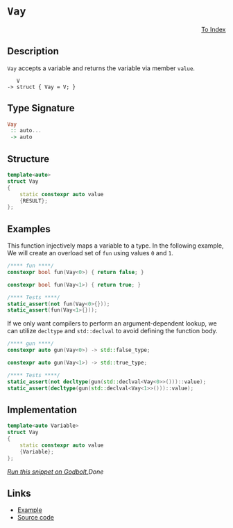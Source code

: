 <!-- Copyright 2024 Feng Mofan
SPDX-License-Identifier: Apache-2.0 -->

# `Vay`

<p style='text-align: right;'><a href="../utilities.md#vay">To Index</a></p>

## Description

`Vay` accepts a variable and returns the variable via member `value`.

<pre><code>   V
-> struct { Vay = V; }</code></pre>

## Type Signature

```Haskell
Vay
 :: auto...
 -> auto
```

## Structure

```C++
template<auto>
struct Vay
{
    static constexpr auto value
    {RESULT};
};
```

## Examples

This function injectively maps a variable to a type.
In the following example, We will create an overload set of `fun` using values `0` and `1`.

```C++
/**** fun ****/
constexpr bool fun(Vay<0>) { return false; }

constexpr bool fun(Vay<1>) { return true; }

/**** Tests ****/
static_assert(not fun(Vay<0>{}));
static_assert(fun(Vay<1>{}));
```

If we only want compilers to perform an argument-dependent lookup, we can utilize `decltype` and `std::declval` to avoid defining the function body.

```C++
/**** gun ****/
constexpr auto gun(Vay<0>) -> std::false_type;

constexpr auto gun(Vay<1>) -> std::true_type;

/**** Tests ****/
static_assert(not decltype(gun(std::declval<Vay<0>>()))::value);
static_assert(decltype(gun(std::declval<Vay<1>>()))::value);
```

## Implementation

```C++
template<auto Variable>
struct Vay
{
    static constexpr auto value
    {Variable};
};
```

[*Run this snippet on Godbolt.*](https://godbolt.org/#z:OYLghAFBqd5QCxAYwPYBMCmBRdBLAF1QCcAaPECAMzwBtMA7AQwFtMQByARg9KtQYEAysib0QXACx8BBAKoBnTAAUAHpwAMvAFYTStJg1DIApACYAQuYukl9ZATwDKjdAGFUtAK4sGIAGxcpK4AMngMmAByPgBGmMQgAMwAHKQADqgKhE4MHt6%2BAUEZWY4CYRHRLHEJKbaY9qUMQgRMxAR5Pn6BdQ05za0E5VGx8UmpCi1tHQXdEwNDldVjAJS2qF7EyOwcAPQAVAeHR8cnhzsmGgCC%2B4cA1ACSLGn0bIJMjbdH51c3p3%2Bn30uF0uBEwTwMoJMiTcTC8RFuADVWngmDF6FDsMCJsQvA5EUwAJ7AkwAdisV1ulNuc0cyFuaAYE0wqjSxFusPhADcxF5MMCqbdSRYkcQUWi%2BSSACJQ8lAqUy4k/f7Kr7A357W4AMTwxAmt2wqlYz0wnzOapVFsB5ruVC8DFNB0BDKZLLZMVQnlutoYECRROhGgxy0FZNuxEwBA29qoYiUMpD0quwOdoNdt3dnu9vsJULcXCDIYsYYjUduBBxfMSRdJiaBSruABVMBMFA69oCaXhkAB9JgKJRtCAMVAEL127P%2BtyBxKYsk15bLBVXTs9vsDgjUcd%2B3P5mdC%2BeLquK64Wy3Wg63ISYBnofWG8Em1X10//K1JsyJcLIbxYQXQggEmkmDduWTCEAoGLHuqtzAHabZOgILqsuycKoDBW45gGBYALQYtSBDoCAIAxrQSggYBlaysmiGpshHJobBPrbtCu7YMGuEzvhhEgOWvLkUBS51iejbNgQrZPpcK69v28QbsOo5YN%2BAFAdA44TNxim0NytC5sxU6QTOEALssRHabyh6ylJa6yRAmnKZgqk%2BupRGadpumYXmBnYEZC6mTymAWRwqy0JwACsvB%2BBwWikKgnBuNY1jUusmwmuYiQ8KQBCaEFqwANYgKFkgAHQaMkZhmAAnBVXChaVyRcCSJLSCFHCSLwLASBoGikJF0WxRwvAKCA3VZVFQWkHAsAwIgIDrAQaRwuQlBoE8dDxJErDbKoyT%2BNh/iSDByB0lIRVmLwmD4EQoqEUE/CCCIYjsFIMiCIoKjqGNpC6EEADuxBMGknA8MFYURdlMWcAA8nCC2jqgVC3Ntu37Ydx3FWYtwQB4q30GyaVcMsvCjVoqwQEgK1pGtZAUBAFNUyAwBSGYfB0KCuqUDE4MxOErQEkDvDc8wxAEpDMTaNeo0ZStrwEJDDC0Hzn1YDEXjADCtCkfzpBYCwhjAOISs6hLeCcs24PMtecLbBl4Sgi10W0HgMT/cLHhYOD5Z4B13C8KbxDukokpgnrjtGNlqxUAYwAKAieCYD9kNAZFGV3cIojiM9qdvWo4PffoesoAllj6E7Q2QKsqBpI0Q0cNh6lQpKpiWNYZh9X711m%2BXPTG84ECuNMfhBKE4TDFUoxFJk2QCAPejFFPDALCMCRBHYPdNJM7SeJ0eirw4fQb4vY/L7YG8zyvB8j4s4%2BrAoyVbBIIMcOFPXg/1iM7XtB3AEdtwnRjEC4EICQQUH4CZE3DqsBAmAmBYASEZUg%2BVJCJCKhVRITUNCSDMJIfwXVQr%2BAqvoTgbVSAdXSkVQI/hkgVXqv4QqNVUH%2BBfp9fqg1hqZXDhNaaZNZow0WjTOmuMNpsE4K0FgnISTYSYPSAwRhf4VSKlwEq51LokDwDdF6adHoSGkFnJQOdPq6GZn9AG/NH7P16rwfq0N5pwluPDd%2ByMDrfj1nIhRJVMbY0prjEBiQzCE3YWNUm5NUA43iEtWmISvGjGcUYLg1Vuo0FoGzIaEBOafUFrzLWGThai3Fg4LW0tGCy3loraKytVbq01j7bWwcjAGzKUbPepsa7RQtsgK2Wtbb1HBo7Z2vM3bbGip7b2GU/YB0wEHXWdTwigECXwKOMc44JyTlrVOD0M46NkNnD60VDH5zDk3Kwxdell3gZXaunA64EQboclubd4gd1OTfeoa8XAMHcFvAoQ93mHyWBPEoOQz7pEno0X549u57wEP0KYnzB4QsaNCwYl8l471PrC1F8xkVHwfmsDY98CaEKfmDZhnAHGf2kS4uJbiNCY0AVdHxYCAkk0gdA2BlBH7ENIfIjBJJQoVUaokTB2DJBBAsRDAatg2HE3GpNGac1YbhIEetTaIjiAsBRiwBQnI6ScipRCUSyigHXT0Gs9OT1NmvT0TsnQSRSDGMBj7MxxK%2BpQ14XDBGqgNVap1Xq94okPGRKpj4xI/jpVBJQIG3GirI2jG1WkNI3ZdUVW7PqiY3ZPU6NZvEFJaTorZMVhlfNuSJYFJCTLOWCtwblLVmIKpGUdYh0GbwfA4Ymlm0%2Bm0jp1Sun214L0l2BIBke1FCM328RxmTJDjMjhkcmDR1jvHROjBVmyHWeajR2zc62pkcYIuNgTnwArlXHINcdjOVuZYVulj25qM7vA3ejQ3kfPyHC4eFQUX/PnkCueoKsV/PhfvAYQKH2AbaGC4%2BcwYUvoxWBv919cUpRxS1cxr9SUZtuJq7Vtwk1FVTaOABKi8agNDRA0gUCYGjHgS1TlIBKpFUSIkUKtURVdQYySShTCXUSqGiNUjiDQooIaiSLqyRJDVS4GVMwjCWqJGdZYzg4DAmPzOpx%2BTEqw2rD9lkZwkggA)$Done$

## Links

- [Example](../../code/facilities/utilities/vay/implementation.hpp)
- [Source code](../../../conceptrodon/vay.hpp)
